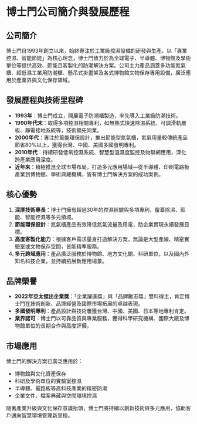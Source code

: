 # 博士門公司簡介與發展歷程

## 公司簡介

博士門自1993年創立以來，始終專注於工業級控濕設備的研發與生產。以「專業控濕、智能節能」為核心理念，博士門致力於為全球電子、半導體、博物館及學術單位等提供高效、節能且客製化的防潮解決方案。公司主力產品涵蓋多功能氮氣櫃、超低濕工業用防潮櫃、懸吊式掛畫架及各式博物館文物保存專用設備，廣泛應用於產業界與文化保存領域。

## 發展歷程與技術里程碑

- **1993年**：博士門成立，開展電子防潮櫃製造，率先導入工業級防潮技術。
- **1990年代末**：取得多項控濕相關專利，如無熱式快速除濕系統、可調滑軌層板、靜電接地系統等，技術領先同業。
- **2000年代**：專注於節能環保設計，推出節能型氮氣櫃，氮氣用量較傳統產品節省80%以上，獲得台灣、中國、美國多國發明專利。
- **2010年代**：持續研發低氧控濕系統、智慧型溫濕度監控及物聯網應用，深化跨產業應用深度。
- **近年來**：積極推進全球市場布局，打造多元應用場域—從半導體、印刷電路板產業到博物館、學術典藏機構，皆有博士門解決方案的成功案例。

## 核心優勢

1. **深厚技術專長**：博士門擁有超過30年的控濕經驗與多項專利，覆蓋除濕、節能、智能控濕等多元領域。
2. **節能環保設計**：氮氣櫃產品有效降低氮氣流量及用電，助企業實現永續發展目標。
3. **高度客製化能力**：根據客戶需求量身打造解決方案，無論是大型產線、精密實驗室或文物保存空間，皆能精準服務。
4. **多元跨域應用**：產品廣泛服務於博物館、地方文化館、科研單位，以及國內外知名科技企業，並持續拓展新應用場景。

## 品牌榮譽

- **2022年亞太傑出企業獎**：「企業躍進獎」與「品牌勵志獎」雙料得主，肯定博士門在技術創新、品牌經營及國際市場拓展的卓越表現。
- **多國發明專利**：產品設計與技術屢獲台灣、中國、美國、日本等地專利肯定。
- **業界認可**：博士門以可靠品質與專業服務，獲得科學研究機構、國際大廠及博物館單位的長期合作與高度評價。

## 市場應用

博士門的解決方案已廣泛應用於：
- 博物館與文化資產保存
- 科研及學術單位的實驗室控濕
- 半導體、電路板等高科技產業的精密防潮
- 企業文件、檔案典藏與空間環境控濕

隨著產業升級與文化保存意識抬頭，博士門將持續以創新技術與多元應用，協助客戶邁向智慧環境管理新里程。